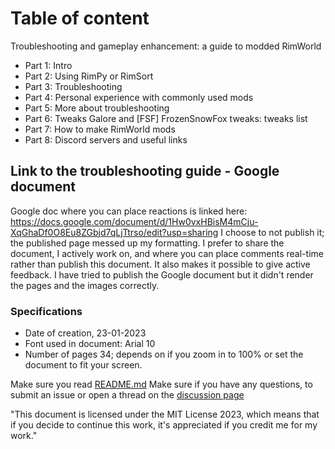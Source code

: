 # Table of content 
Troubleshooting and gameplay enhancement: a guide to modded RimWorld 

- Part 1: Intro	
- Part 2: Using RimPy or RimSort	
- Part 3: Troubleshooting	
- Part 4: Personal experience with commonly used mods	
- Part 5: More about troubleshooting
- Part 6: Tweaks Galore and [FSF] FrozenSnowFox tweaks: tweaks list
- Part 7: How to make RimWorld mods	
- Part 8: Discord servers and useful links

## Link to the troubleshooting guide - Google document
Google doc where you can place reactions is linked here: 
https://docs.google.com/document/d/1Hw0vxHBisM4mCju-XqGhaDf0O8Eu8ZGbjd7qLjTtrso/edit?usp=sharing
I choose to not publish it; the published page messed up my formatting. I prefer to share the document, I actively work on, and where you can place comments real-time rather than publish this document. It also makes it possible to give active feedback. I have tried to publish the Google document but it didn't render the pages and the images correctly.

### Specifications 

- Date of creation, 23-01-2023
- Font used in document: Arial 10
- Number of pages 34; depends on if you zoom in to 100% or set the document to fit your screen.

Make sure you read [README.md](https://github.com/Chunnyluny-RimWorld-Modding/troubleshootingguide#readme)
Make sure if you have any questions, to submit an issue or open a thread on the [discussion page](https://github.com/Chunnyluny-RimWorl-Modding/troubleshootingguide/discussions)

"This document is licensed under the MIT License 2023, which means that if you decide to continue this work, it's appreciated if you credit me for my work."
